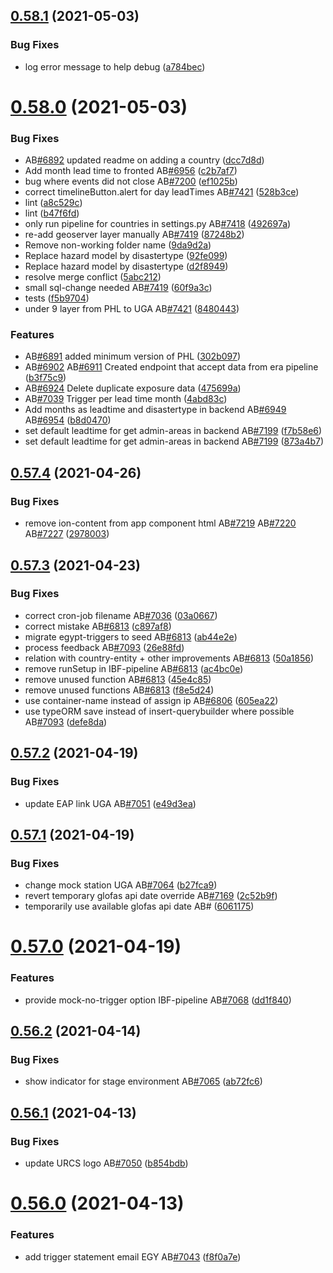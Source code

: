 ## [0.58.1](https://github.com/rodekruis/IBF-system/compare/v0.58.0...v0.58.1) (2021-05-03)


### Bug Fixes

* log error message to help debug ([a784bec](https://github.com/rodekruis/IBF-system/commit/a784bec52b08d10993dc14405ba4db117d412d27))



# [0.58.0](https://github.com/rodekruis/IBF-system/compare/v0.57.4...v0.58.0) (2021-05-03)


### Bug Fixes

* AB[#6892](https://github.com/rodekruis/IBF-system/issues/6892) updated readme on adding a country ([dcc7d8d](https://github.com/rodekruis/IBF-system/commit/dcc7d8d81f8a42614b85b814f96ac8cdbb7d4ab8))
* Add month lead time to fronted AB[#6956](https://github.com/rodekruis/IBF-system/issues/6956) ([c2b7af7](https://github.com/rodekruis/IBF-system/commit/c2b7af798a3253990d8407f263a3859d975b9584))
* bug where events did not close AB[#7200](https://github.com/rodekruis/IBF-system/issues/7200) ([ef1025b](https://github.com/rodekruis/IBF-system/commit/ef1025b19d701726c83c6d7ef5bdd3558f3c0705))
* correct timelineButton.alert for day leadTimes AB[#7421](https://github.com/rodekruis/IBF-system/issues/7421) ([528b3ce](https://github.com/rodekruis/IBF-system/commit/528b3ce7b208ec773fb74b9c5d6e4b301f895428))
* lint ([a8c529c](https://github.com/rodekruis/IBF-system/commit/a8c529c0f2391fae192caf40484501aa3e8b1c4e))
* lint ([b47f6fd](https://github.com/rodekruis/IBF-system/commit/b47f6fdac76dbc230cc4bfd2cd01f8eb700b5177))
* only run pipeline for countries in settings.py AB[#7418](https://github.com/rodekruis/IBF-system/issues/7418) ([492697a](https://github.com/rodekruis/IBF-system/commit/492697acdc8fcd9723c16f7a6b3b63adb02ad2a6))
* re-add geoserver layer manually AB[#7419](https://github.com/rodekruis/IBF-system/issues/7419) ([87248b2](https://github.com/rodekruis/IBF-system/commit/87248b2ff1927ccadbc191c53f2cf7bcb498dab8))
* Remove non-working folder name ([9da9d2a](https://github.com/rodekruis/IBF-system/commit/9da9d2ac7226c7b54f8a4ad324d2d53cfb54c5d2))
* Replace hazard model by disastertype ([92fe099](https://github.com/rodekruis/IBF-system/commit/92fe099e4eec856d6714c472711893d8d48b5316))
* Replace hazard model by disastertype ([d2f8949](https://github.com/rodekruis/IBF-system/commit/d2f89499626b6c842457fe878d48480ceffed50e))
* resolve merge conflict ([5abc212](https://github.com/rodekruis/IBF-system/commit/5abc212cda19ff2f8be04c47c58ef704a43ae69d))
* small sql-change needed AB[#7419](https://github.com/rodekruis/IBF-system/issues/7419) ([60f9a3c](https://github.com/rodekruis/IBF-system/commit/60f9a3c2f372290df29f748eed84f941951d975c))
* tests ([f5b9704](https://github.com/rodekruis/IBF-system/commit/f5b97047e289cfa39487910ce33450325692ae97))
* under 9 layer from PHL to UGA AB[#7421](https://github.com/rodekruis/IBF-system/issues/7421) ([8480443](https://github.com/rodekruis/IBF-system/commit/8480443537b797986db1c81c605d6a4717c3fad7))


### Features

* AB[#6891](https://github.com/rodekruis/IBF-system/issues/6891) added minimum version of PHL ([302b097](https://github.com/rodekruis/IBF-system/commit/302b0974db2219bdd96d4271b5d9b8ac78de4fa2))
* AB[#6902](https://github.com/rodekruis/IBF-system/issues/6902) AB[#6911](https://github.com/rodekruis/IBF-system/issues/6911) Created endpoint that accept data from era pipeline ([b3f75c9](https://github.com/rodekruis/IBF-system/commit/b3f75c9fd11aaae7f27665ebbf160fb599e8d5d5))
* AB[#6924](https://github.com/rodekruis/IBF-system/issues/6924) Delete duplicate exposure data ([475699a](https://github.com/rodekruis/IBF-system/commit/475699a2996d913e1927a66f7deb95b87a93ea72))
* AB[#7039](https://github.com/rodekruis/IBF-system/issues/7039) Trigger per lead time month ([4abd83c](https://github.com/rodekruis/IBF-system/commit/4abd83c9c619934a609ef1004c81da5233ec81c0))
* Add months as leadtime and disastertype  in backend AB[#6949](https://github.com/rodekruis/IBF-system/issues/6949) AB[#6954](https://github.com/rodekruis/IBF-system/issues/6954) ([b8d0470](https://github.com/rodekruis/IBF-system/commit/b8d04709d93e55e63934b291c26c0f89242da26e))
* set default leadtime for get admin-areas in backend AB[#7199](https://github.com/rodekruis/IBF-system/issues/7199) ([f7b58e6](https://github.com/rodekruis/IBF-system/commit/f7b58e6f9ebab74df57d6fd3ce19bb079da9d404))
* set default leadtime for get admin-areas in backend AB[#7199](https://github.com/rodekruis/IBF-system/issues/7199) ([873a4b7](https://github.com/rodekruis/IBF-system/commit/873a4b75401f805ff24da73703a15b6023282d39))



## [0.57.4](https://github.com/rodekruis/IBF-system/compare/v0.57.3...v0.57.4) (2021-04-26)


### Bug Fixes

* remove ion-content from app component html AB[#7219](https://github.com/rodekruis/IBF-system/issues/7219) AB[#7220](https://github.com/rodekruis/IBF-system/issues/7220) AB[#7227](https://github.com/rodekruis/IBF-system/issues/7227) ([2978003](https://github.com/rodekruis/IBF-system/commit/2978003ac8a022f3882cff4cacdd53a9d932020e))



## [0.57.3](https://github.com/rodekruis/IBF-system/compare/v0.57.2...v0.57.3) (2021-04-23)


### Bug Fixes

* correct cron-job filename AB[#7036](https://github.com/rodekruis/IBF-system/issues/7036) ([03a0667](https://github.com/rodekruis/IBF-system/commit/03a06672785705ab3089a3f7cfd4978dec130ecd))
* correct mistake AB[#6813](https://github.com/rodekruis/IBF-system/issues/6813) ([c897af8](https://github.com/rodekruis/IBF-system/commit/c897af8dd72ecb94c21402b93e6ccf6d5a59f4b7))
* migrate egypt-triggers to seed AB[#6813](https://github.com/rodekruis/IBF-system/issues/6813) ([ab44e2e](https://github.com/rodekruis/IBF-system/commit/ab44e2eeddc3e0a4cf45282f8e1bddb292bf937e))
* process feedback AB[#7093](https://github.com/rodekruis/IBF-system/issues/7093) ([26e88fd](https://github.com/rodekruis/IBF-system/commit/26e88fd651600a6034ed622feaca0947061f2a87))
* relation with country-entity + other improvements AB[#6813](https://github.com/rodekruis/IBF-system/issues/6813) ([50a1856](https://github.com/rodekruis/IBF-system/commit/50a1856c0db8e8b842b492858b55002d225668ed))
* remove runSetup in IBF-pipeline AB[#6813](https://github.com/rodekruis/IBF-system/issues/6813) ([ac4bc0e](https://github.com/rodekruis/IBF-system/commit/ac4bc0edb452a5f38a3f677bdf3248f9b7eb0350))
* remove unused function AB[#6813](https://github.com/rodekruis/IBF-system/issues/6813) ([45e4c85](https://github.com/rodekruis/IBF-system/commit/45e4c85e8dcb2488e2a81ceb3140a86e88c7cc85))
* remove unused functions AB[#6813](https://github.com/rodekruis/IBF-system/issues/6813) ([f8e5d24](https://github.com/rodekruis/IBF-system/commit/f8e5d244689a4fa0afab1ab5501714c6c3d0caed))
* use container-name instead of assign ip AB[#6806](https://github.com/rodekruis/IBF-system/issues/6806) ([605ea22](https://github.com/rodekruis/IBF-system/commit/605ea220e84447456ad1321007176beba2e1d306))
* use typeORM save instead of insert-querybuilder where possible AB[#7093](https://github.com/rodekruis/IBF-system/issues/7093) ([defe8da](https://github.com/rodekruis/IBF-system/commit/defe8dabebd5e474b67787eab19c606f2862bb48))



## [0.57.2](https://github.com/rodekruis/IBF-system/compare/v0.57.1...v0.57.2) (2021-04-19)


### Bug Fixes

* update EAP link UGA AB[#7051](https://github.com/rodekruis/IBF-system/issues/7051) ([e49d3ea](https://github.com/rodekruis/IBF-system/commit/e49d3eab78e9b99de29ba961c6d8b67f55567c0a))



## [0.57.1](https://github.com/rodekruis/IBF-system/compare/v0.57.0...v0.57.1) (2021-04-19)


### Bug Fixes

* change mock station UGA AB[#7064](https://github.com/rodekruis/IBF-system/issues/7064) ([b27fca9](https://github.com/rodekruis/IBF-system/commit/b27fca933ba1a85049c807d6d9c8a2bcb6faeee3))
* revert temporary glofas api date override AB[#7169](https://github.com/rodekruis/IBF-system/issues/7169) ([2c52b9f](https://github.com/rodekruis/IBF-system/commit/2c52b9fe15c865fcf5e3e4c4c1a416e54484f9a3))
* temporarily use available glofas api date AB# ([6061175](https://github.com/rodekruis/IBF-system/commit/606117503465693ad28f760eaee65d5727dba57e))



# [0.57.0](https://github.com/rodekruis/IBF-system/compare/v0.56.2...v0.57.0) (2021-04-19)


### Features

* provide mock-no-trigger option IBF-pipeline AB[#7068](https://github.com/rodekruis/IBF-system/issues/7068) ([dd1f840](https://github.com/rodekruis/IBF-system/commit/dd1f840e717427d7730f7fb1b9b8a23f03f8d14a))



## [0.56.2](https://github.com/rodekruis/IBF-system/compare/v0.56.1...v0.56.2) (2021-04-14)


### Bug Fixes

* show indicator for stage environment AB[#7065](https://github.com/rodekruis/IBF-system/issues/7065) ([ab72fc6](https://github.com/rodekruis/IBF-system/commit/ab72fc667a3f9aae4f217e049336d87157625b24))



## [0.56.1](https://github.com/rodekruis/IBF-system/compare/v0.56.0...v0.56.1) (2021-04-13)


### Bug Fixes

* update URCS logo AB[#7050](https://github.com/rodekruis/IBF-system/issues/7050) ([b854bdb](https://github.com/rodekruis/IBF-system/commit/b854bdb6d47434ce0b206c24d9e2bf9c43eafab0))



# [0.56.0](https://github.com/rodekruis/IBF-system/compare/v0.55.0...v0.56.0) (2021-04-13)


### Features

* add trigger statement email EGY AB[#7043](https://github.com/rodekruis/IBF-system/issues/7043) ([f8f0a7e](https://github.com/rodekruis/IBF-system/commit/f8f0a7e8cf65d1bbfab400917b880a8b161c8156))



